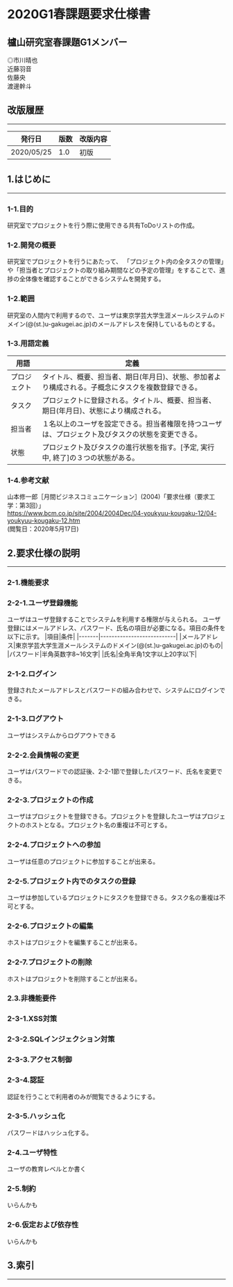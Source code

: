 # 2020G1春課題要求仕様書

## 櫨山研究室春課題G1メンバー


◎市川晴也  
近藤羽音  
佐藤央  
渡邊幹斗  

## 改版履歴
***
|発行日|版数|改版内容|
|-------|----|------------------|
|2020/05/25|1.0|初版|

## 1.はじめに
***
### 1-1.目的
研究室でプロジェクトを行う際に使用できる共有ToDoリストの作成。

### 1-2.開発の概要
研究室でプロジェクトを行うにあたって、
「プロジェクト内の全タスクの管理」や「担当者とプロジェクトの取り組み期間などの予定の管理」をすることで、進捗の全体像を確認することができるシステムを開発する。
### 1-2.範囲
研究室の人間内で利用するので、ユーザは東京学芸大学生涯メールシステムのドメイン(@(st.)u-gakugei.ac.jp)のメールアドレスを保持しているものとする。
### 1-3.用語定義
|用語|定義|
|-------|---------------------------|
|プロジェクト|タイトル、概要、担当者、期日(年月日)、状態、参加者より構成される。子概念にタスクを複数登録できる。|
|タスク|プロジェクトに登録される。タイトル、概要、担当者、期日(年月日)、状態により構成される。|
|担当者|１名以上のユーザを設定できる。担当者権限を持つユーザは、プロジェクト及びタスクの状態を変更できる。|
|状態|プロジェクト及びタスクの進行状態を指す。[予定, 実行中, 終了]の３つの状態がある。|
### 1-4.参考文献
山本修一郎［月間ビジネスコミュニケーション］(2004)「要求仕様（要求工学：第3回）」  
        https://www.bcm.co.jp/site/2004/2004Dec/04-youkyuu-kougaku-12/04-youkyuu-kougaku-12.htm  
        (閲覧日：2020年5月17日)

## 2.要求仕様の説明
***
### 2-1.機能要求


### 2-2-1.ユーザ登録機能
ユーザはユーザ登録することでシステムを利用する権限が与えられる。
ユーザ登録にはメールアドレス、パスワード、氏名の項目が必要になる。項目の条件を以下に示す。
|項目|条件|
|-------|---------------------------|
|メールアドレス|東京学芸大学生涯メールシステムのドメイン(@(st.)u-gakugei.ac.jp)のもの|
|パスワード|半角英数字8~16文字|
|氏名|全角半角1文字以上20字以下|

### 2-1-2.ログイン
登録されたメールアドレスとパスワードの組み合わせで、システムにログインできる。

### 2-1-3.ログアウト
ユーザはシステムからログアウトできる

### 2-2-2.会員情報の変更
ユーザはパスワードでの認証後、2-2-1節で登録したパスワード、氏名を変更できる。

### 2-2-3.プロジェクトの作成
ユーザはプロジェクトを登録できる。プロジェクトを登録したユーザはプロジェクトのホストとなる。プロジェクト名の重複は不可とする。

### 2-2-4.プロジェクトへの参加
ユーザは任意のプロジェクトに参加することが出来る。

### 2-2-5.プロジェクト内でのタスクの登録
ユーザは参加しているプロジェクトにタスクを登録できる。タスク名の重複は不可とする。

### 2-2-6.プロジェクトの編集
ホストはプロジェクトを編集することが出来る。

### 2-2-7.プロジェクトの削除
ホストはプロジェクトを削除することが出来る。

### 2.3.非機能要件

### 2-3-1.XSS対策

### 2-3-2.SQLインジェクション対策

### 2-3-3.アクセス制御

### 2-3-4.認証
認証を行うことで利用者のみが閲覧できるようにする。

### 2-3-5.ハッシュ化
パスワードはハッシュ化する。

### 2-4.ユーザ特性
ユーザの教育レベルとか書く

### 2-5.制約
いらんかも

### 2-6.仮定および依存性

いらんかも


## 3.索引
---

